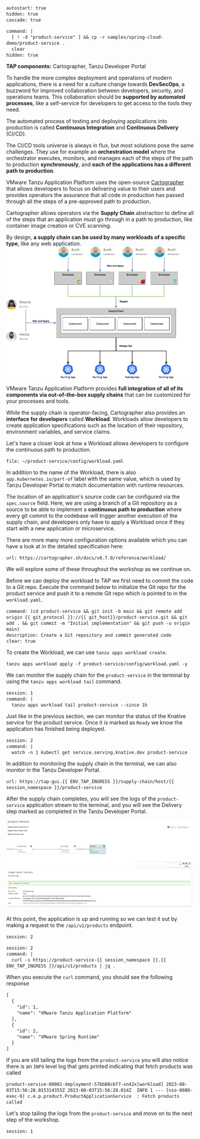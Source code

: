 ```terminal:interrupt
autostart: true
hidden: true
cascade: true
```
```terminal:execute
command: |
  [ ! -d "product-service" ] && cp -r samples/spring-cloud-demo/product-service .
  clear
hidden: true
```

**TAP components:** Cartographer, Tanzu Developer Portal

To handle the more complex deployment and operations of modern applications, there is a need for a culture change towards **DevSecOps**, a buzzword for improved collaboration between developers, security, and operations teams.
This collaboration should be **supported by automated processes**, like a self-service for developers to get access to the tools they need.

The automated process of testing and deploying applications into production is called **Continuous Integration** and **Continuous Delivery** (CI/CD). 

The CI/CD tools universe is always in flux, but most solutions pose the same challenges. They use for example an **orchestration model** where the orchestrator executes, monitors, and manages each of the steps of the path to production **synchronously**, and **each of the applications has a different path to production**.

VMware Tanzu Application Platform uses the open-source [Cartographer](https://cartographer.sh) that allows developers to focus on delivering value to their users and provides operators the assurance that all code in production has passed through all the steps of a pre-approved path to production.

Cartographer allows operators via the **Supply Chain** abstraction to define all of the steps that an application must go through in a path to production, like container image creation or CVE scanning.

By design, **a supply chain can be used by many workloads of a specific type**, like any web application. 
![Reusable CI/CD](../images/reusable-cicd.png)

VMware Tanzu Application Platform provides **full integration of all of its components via out-of-the-box supply chains** that can be customized for your processes and tools.

While the supply chain is operator-facing, Cartographer also provides an **interface for developers** called **Workload**. Workloads allow developers to create application specifications such as the location of their repository, environment variables, and service claims.

Let's have a closer look at how a Workload allows developers to configure the continuous path to production.
```editor:open-file
file: ~/product-service/config/workload.yaml
```

In addition to the name of the Workload, there is also `app.kubernetes.io/part-of` label with the same value, which is used by Tanzu Developer Portal to match documentation with runtime resources.

The location of an application's source code can be configured via the `spec.source` field. Here, we are using a branch of a Git repository as a source to be able to implement a **continuous path to production** where every git commit to the codebase will trigger another execution of the supply chain, and developers only have to apply a Workload once if they start with a new application or microservice. 

There are more many more configuration options available which you can have a look at in the detailed specification here:
```dashboard:open-url
url: https://cartographer.sh/docs/v0.7.0/reference/workload/
```
We will explore some of these throughout the workshop as we continue on.

Before we can deploy the workload to TAP we first need to commit the code to a Git repo.
Execute the command below to initialize the Git repo for the product service and push it to a remote Git repo which is pointed to in the `workload.yaml`.

```terminal:execute
command: (cd product-service && git init -b main && git remote add origin {{ git_protocol }}://{{ git_host}}/product-service.git && git add . && git commit -m "Initial implementation" && git push -u origin main)
description: Create a Git repository and commit generated code
clear: true
```

To create the Workload, we can use `tanzu apps workload create`.  
```execute
tanzu apps workload apply -f product-service/config/workload.yaml -y
```

We can monitor the supply chain for the `product-service` in the terminal by using the `tanzu apps workload tail` command.
```terminal:execute
session: 1
command: |
  tanzu apps workload tail product-service --since 1h
```
Just like in the previous section, we can monitor the status of the Knative service for the product service.  Once it is marked as `Ready` we know the application has finished being deployed.

```terminal:execute
session: 2
command: |
  watch -n 1 kubectl get service.serving.knative.dev product-service
```

In addition to monitoring the supply chain in the terminal, we can also monitor in the Tanzu Developer Portal.
```dashboard:open-url
url: https://tap-gui.{{ ENV_TAP_INGRESS }}/supply-chain/host/{{ session_namespace }}/product-service
```

After the supply chain completes, you will see the logs of the `product-service` application stream to the terminal, and you will see the Delivery step marked as completed in the Tanzu Developer Portal.

![Delivery Tanzu Developer Portal](../images/delivery-tap-gui.png)

At this point, the application is up and running so we can test it out by making a request to the `/api/v1/products` endpoint.

```terminal:interrupt
session: 2
```

```terminal:execute
session: 2
command: |
  curl -s https://product-service-{{ session_namespace }}.{{ ENV_TAP_INGRESS }}/api/v1/products | jq .
```

When you execute the `curl` command, you should see the following response

```
[
  {
    "id": 1,
    "name": "VMware Tanzu Application Platform"
  },
  {
    "id": 2,
    "name": "VMware Spring Runtime"
  }
]
```

If you are still tailing the logs from the `product-service` you will also notice there is an `INFO` level log that gets printed indicating that fetch products was called

```
product-service-00001-deployment-57bb88c6f7-xn42x[workload] 2023-08-03T15:56:28.015314355Z 2023-08-03T15:56:28.014Z  INFO 1 --- [nio-8080-exec-9] c.e.p.product.ProductApplicationService  : Fetch products called
```

Let's stop tailing the logs from the `product-service` and move on to the next step of the workshop.

```terminal:interrupt
session: 1
```

